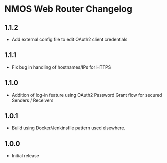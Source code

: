 # NMOS Web Router Changelog

## 1.1.2
- Add external config file to edit OAuth2 client credentials

## 1.1.1
- Fix bug in handling of hostnames/IPs for HTTPS

## 1.1.0
- Addition of log-in feature using OAuth2 Password Grant flow for secured Senders / Receivers

## 1.0.1
- Build using Docker/Jenkinsfile pattern used elsewhere.

## 1.0.0
- Initial release
